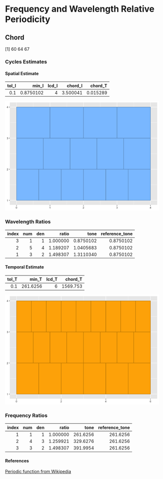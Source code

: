 Frequency and Wavelength Relative Periodicity
================

## Chord

\[1\] 60 64 67

### Cycles Estimates

#### Spatial Estimate

| tol_l |     min_l | lcd_l |  chord_l |  chord_T |
|------:|----------:|------:|---------:|---------:|
|   0.1 | 0.8750102 |     4 | 3.500041 | 0.015289 |

![](Ratios-and-Inversions_files/figure-gfm/unnamed-chunk-3-1.png)<!-- -->

### Wavelength Ratios

| index | num | den |    ratio |      tone | reference_tone |
|------:|----:|----:|---------:|----------:|---------------:|
|     3 |   1 |   1 | 1.000000 | 0.8750102 |      0.8750102 |
|     2 |   5 |   4 | 1.189207 | 1.0405683 |      0.8750102 |
|     1 |   3 |   2 | 1.498307 | 1.3110340 |      0.8750102 |

#### Temporal Estimate

| tol_T |    min_T | lcd_T |  chord_T |
|------:|---------:|------:|---------:|
|   0.1 | 261.6256 |     6 | 1569.753 |

![](Ratios-and-Inversions_files/figure-gfm/unnamed-chunk-6-1.png)<!-- -->

### Frequency Ratios

| index | num | den |    ratio |     tone | reference_tone |
|------:|----:|----:|---------:|---------:|---------------:|
|     1 |   1 |   1 | 1.000000 | 261.6256 |       261.6256 |
|     2 |   4 |   3 | 1.259921 | 329.6276 |       261.6256 |
|     3 |   3 |   2 | 1.498307 | 391.9954 |       261.6256 |

#### References

[Periodic function from
Wikipedia](https://en.wikipedia.org/wiki/Periodic_Tunction)
